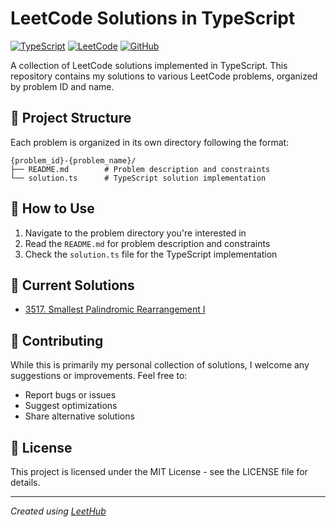 # LeetCode Solutions in TypeScript

[![TypeScript](https://img.shields.io/badge/TypeScript-007ACC?style=for-the-badge&logo=typescript&logoColor=white)](https://www.typescriptlang.org/)
[![LeetCode](https://img.shields.io/badge/LeetCode-000000?style=for-the-badge&logo=LeetCode&logoColor=#d16c06)](https://leetcode.com/)
[![GitHub](https://img.shields.io/badge/GitHub-100000?style=for-the-badge&logo=github&logoColor=white)](https://github.com/)

A collection of LeetCode solutions implemented in TypeScript. This repository contains my solutions to various LeetCode problems, organized by problem ID and name.

## 📁 Project Structure

Each problem is organized in its own directory following the format:
```
{problem_id}-{problem_name}/
├── README.md        # Problem description and constraints
└── solution.ts      # TypeScript solution implementation
```

## 🚀 How to Use

1. Navigate to the problem directory you're interested in
2. Read the `README.md` for problem description and constraints
3. Check the `solution.ts` file for the TypeScript implementation

## 📝 Current Solutions

- [3517. Smallest Palindromic Rearrangement I](./3517-smallest-palindromic-rearrangement-i/)

## 🤝 Contributing

While this is primarily my personal collection of solutions, I welcome any suggestions or improvements. Feel free to:

- Report bugs or issues
- Suggest optimizations
- Share alternative solutions

## 📄 License

This project is licensed under the MIT License - see the LICENSE file for details.

---

*Created using [LeetHub](https://github.com/QasimWani/LeetHub)*
